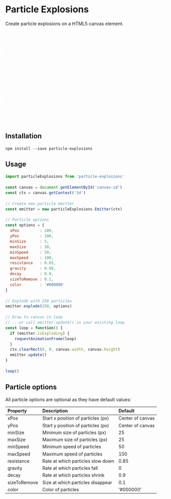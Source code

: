 # Particle Explosions

Create particle explosions on a HTML5 canvas element.

![Demo](demo.gif)

## Installation

```
npm install --save particle-explosions
```

## Usage

```javascript
import particleExplosions from 'particle-explosions'

const canvas = document.getElementById('canvas-id')
const ctx = canvas.getContext('2d')

// Create new particle emitter
const emitter = new particleExplosions.Emitter(ctx)

// Particle options
const options = {
  xPos         : 100,
  yPos         : 100,
  minSize      : 5,
  maxSize      : 30,
  minSpeed     : 50,
  maxSpeed     : 100,
  resistance   : 0.85,
  gravity      : 0.98,
  decay        : 0.9,
  sizeToRemove : 0.1,
  color        : '#000000'
}

// Explode with 250 particles
emitter.explode(250, options)

// Draw to canvas in loop
// ...or call emitter.update() in your existing loop
const loop = function() {
  if (emitter.isExploding) {
    requestAnimationFrame(loop)
  }
  ctx.clearRect(0, 0, canvas.width, canvas.height)
  emitter.update()
}

loop()
```

## Particle options

All particle options are optional as they have default values:

| Property     | Description                        | Default          |
| :----------- | :--------------------------------- | :--------------- |
| xPos         | Start x position of particles (px) | Center of canvas |
| yPos         | Start y position of particles (px) | Center of canvas |
| minSize      | Minimum size of particles (px)     | 25               |
| maxSize      | Maximum size of particles (px)     | 25               |
| minSpeed     | Minimum speed of particles         | 50               |
| maxSpeed     | Maximum speed of particles         | 100              |
| resistance   | Rate at which particles slow down  | 0.85             |
| gravity      | Rate at which particles fall       | 0                |
| decay        | Rate at which particles shrink     | 0.9              |
| sizeToRemove | Size at which particles disappear  | 0.1              |
| color        | Color of particles                 | '#000000'        |
